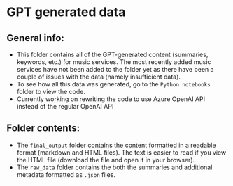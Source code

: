 # GPT generated data

## General info:
- This folder contains all of the GPT-generated content (summaries, keywords, etc.) for music services. The most recently added music services have not been added to the folder yet as there have been a couple of issues with the data (namely insufficient data).
- To see how all this data was generated, go to the ```Python notebooks``` folder to view the code. 
- Currently working on rewriting the code to use Azure OpenAI API instead of the regular OpenAI API

## Folder contents:
- The ```final_output``` folder contains the content formatted in a readable format (markdown and HTML files). The text is easier to read if you view the HTML file (download the file and open it in your browser).
- The ```raw_data``` folder contains the both the summaries and additional metadata formatted as ```.json``` files.